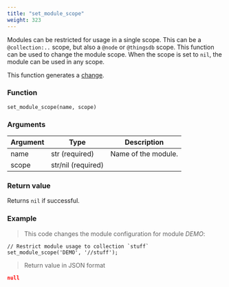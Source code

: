 ```yaml
---
title: "set_module_scope"
weight: 323
---
```


Modules can be restricted for usage in a single scope. This can be a `@collection:..` scope, but also a `@node` or `@thingsdb` scope.
This function can be used to change the module scope. When the scope is set to `nil`, the module can be used in any scope.

This function generates a [change](../../overview/changes).

### Function

`set_module_scope(name, scope)`

### Arguments

Argument | Type | Description
--------- | ----------- | -----------
name | str (required) | Name of the module.
scope | str/nil (required) |

### Return value

Returns `nil` if successful.

### Example

> This code changes the module configuration for module *DEMO*:

```thingsdb,syntax_only,@t
// Restrict module usage to collection `stuff`
set_module_scope('DEMO', '//stuff');
```

> Return value in JSON format

```json
null
```
